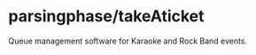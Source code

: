 parsingphase/takeAticket
========================

Queue management software for Karaoke and Rock Band events.